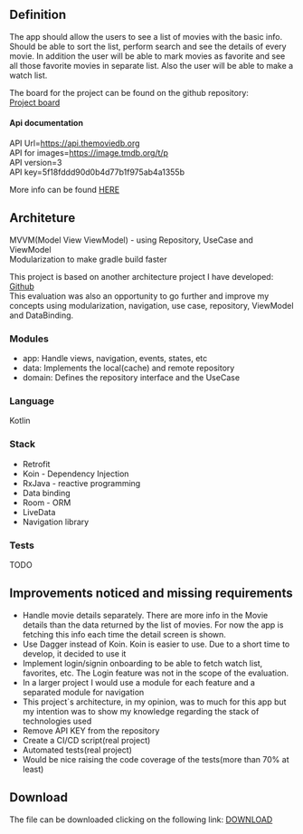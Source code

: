 ## Definition
The app should allow the users to see a list of movies with the basic info. Should be able to
sort the list, perform search and see the details of every movie. In addition the user will be
able to mark movies as favorite and see all those favorite movies in separate list. Also the
user will be able to make a watch list.

The board for the project can be found on the github repository:  
[Project board](https://github.com/maiconhellmann/bluecoding-evaluation-imdb/projects/1)

#### Api documentation
API Url=https://api.themoviedb.org  
API for images=https://image.tmdb.org/t/p  
API version=3  
API key=5f18fddd90d0b4d77b1f975ab4a1355b  

More info can be found [HERE](https://developers.themoviedb.org/3/)
 
## Architeture
MVVM(Model View ViewModel) - using Repository, UseCase and ViewModel  
Modularization to make gradle build faster

This project is based on another architecture project I have developed:  [Github](https://github.com/maiconhellmann/hellmann-architecture)  
This evaluation was also an opportunity to go further and improve my concepts using modularization, navigation, use case, repository, ViewModel and DataBinding.

### Modules
* app: Handle views, navigation, events, states, etc
* data: Implements the local(cache) and remote repository
* domain: Defines the repository interface and the UseCase

### Language
Kotlin

### Stack
* Retrofit
* Koin - Dependency Injection
* RxJava - reactive programming
* Data binding
* Room - ORM
* LiveData 
* Navigation library

### Tests
TODO

## Improvements noticed and missing requirements
* Handle movie details separately. There are more info in the Movie details than the data returned by the list of movies. For now the app is fetching this info each time the detail screen is shown.
* Use Dagger instead of Koin. Koin is easier to use. Due to a short time to develop, it decided to use it
* Implement login/signin onboarding to be able to fetch watch list, favorites, etc. The Login feature was not in the scope of the evaluation.
* In a larger project I would use a module for each feature and a separated module for navigation
* This project`s architecture, in my opinion, was to much for this app but my intention was to show my knowledge regarding the stack of technologies used
* Remove API KEY from the repository
* Create a CI/CD script(real project)
* Automated tests(real project)
* Would be nice raising the code coverage of the tests(more than 70% at least)


## Download
The file can be downloaded clicking on the following link:
[DOWNLOAD](http://www.google.com)